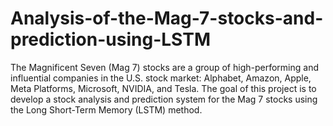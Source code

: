 # Analysis-of-the-Mag-7-stocks-and-prediction-using-LSTM
The Magnificent Seven (Mag 7) stocks are a group of high-performing and influential companies in the U.S. stock market: Alphabet, Amazon, Apple, Meta Platforms, Microsoft, NVIDIA, and Tesla. The goal of this project is to develop a stock analysis and prediction system for the Mag 7 stocks using the Long Short-Term Memory (LSTM) method. 

